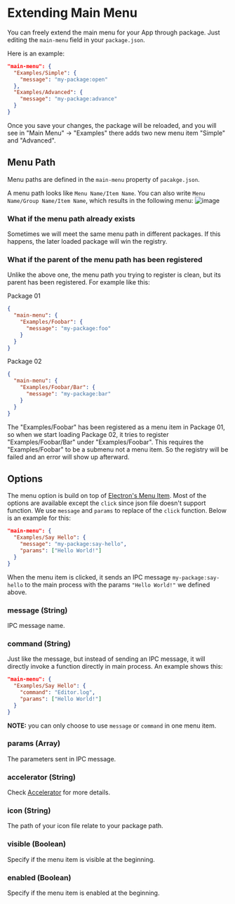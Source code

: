 # Extending Main Menu

You can freely extend the main menu for your App through package. Just editing the `main-menu` field in your `package.json`.

Here is an example:

```json
"main-menu": {
  "Examples/Simple": {
    "message": "my-package:open"
  },
  "Examples/Advanced": {
    "message": "my-package:advance"
  }
}
```

Once you save your changes, the package will be reloaded, and you will see in "Main Menu" -> "Examples" there adds two new menu item "Simple" and "Advanced".

## Menu Path

Menu paths are defined in the `main-menu` property of `pacakge.json`.

A menu path looks like `Menu Name/Item Name`. You can also write `Menu Name/Group Name/Item Name`, which results in the following menu:
![image](https://cloud.githubusercontent.com/assets/344547/8249697/89da532e-169f-11e5-9f69-d49731ea0ca6.png)

### What if the menu path already exists

Sometimes we will meet the same menu path in different packages. If this happens, the later loaded package will win the registry.

### What if the parent of the menu path has been registered

Unlike the above one, the menu path you trying to register is clean, but its parent has been registered. For example like this:

Package 01

```json
{
  "main-menu": {
    "Examples/Foobar": {
      "message": "my-package:foo"
    }
  }
}
```

Package 02

```json
{
  "main-menu": {
    "Examples/Foobar/Bar": {
      "message": "my-package:bar"
    }
  }
}
```

The "Examples/Foobar" has been registered as a menu item in Package 01, so when we start loading Package 02, it tries to register "Examples/Foobar/Bar"
under "Examples/Foobar". This requires the "Examples/Foobar" to be a submenu not a menu item. So the registry will be failed and an error will show up afterward.

## Options

The menu option is build on top of [Electron's Menu Item](http://electron.atom.io/docs/api/menu-item/). Most of the options are available except the `click` since json file doesn't support function. We use `message` and `params` to replace of the `click` function. Below is an example for this:

```json
"main-menu": {
  "Examples/Say Hello": {
    "message": "my-package:say-hello",
    "params": ["Hello World!"]
  }
}
```

When the menu item is clicked, it sends an IPC message `my-package:say-hello` to the main process with the params `"Hello World!"` we defined above.

### message (String)

IPC message name.

### command (String)

Just like the message, but instead of sending an IPC message, it will directly invoke a function directly in main process. An example shows this:

```json
"main-menu": {
  "Examples/Say Hello": {
    "command": "Editor.log",
    "params": ["Hello World!"]
  }
}
```

**NOTE:** you can only choose to use `message` or `command` in one menu item.

### params (Array)

The parameters sent in IPC message.

### accelerator (String)

Check [Accelerator](http://electron.atom.io/docs/api/accelerator/) for more details.

### icon (String)

The path of your icon file relate to your package path.

### visible (Boolean)

Specify if the menu item is visible at the beginning.

### enabled (Boolean)

Specify if the menu item is enabled at the beginning.
